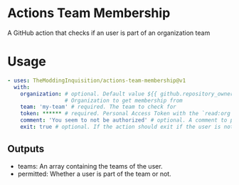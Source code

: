 # Actions Team Membership
A GitHub action that checks if an user is part of an organization team

# Usage
```yaml
- uses: TheModdingInquisition/actions-team-membership@v1
  with:
    organization: # optional. Default value ${{ github.repository_owner }} 
                  # Organization to get membership from
    team: 'my-team' # required. The team to check for
    token: ****** # required. Personal Access Token with the `read:org` permission
    comment: 'You seem to not be authorized' # optional. A comment to post if the user is not part of the team. This feature is only applicable in an issue (or PR) context
    exit: true # optional. If the action should exit if the user is not part of the team. Defaults to true.
```
## Outputs
- teams: An array containing the teams of the user.
- permitted: Whether a user is part of the team or not.